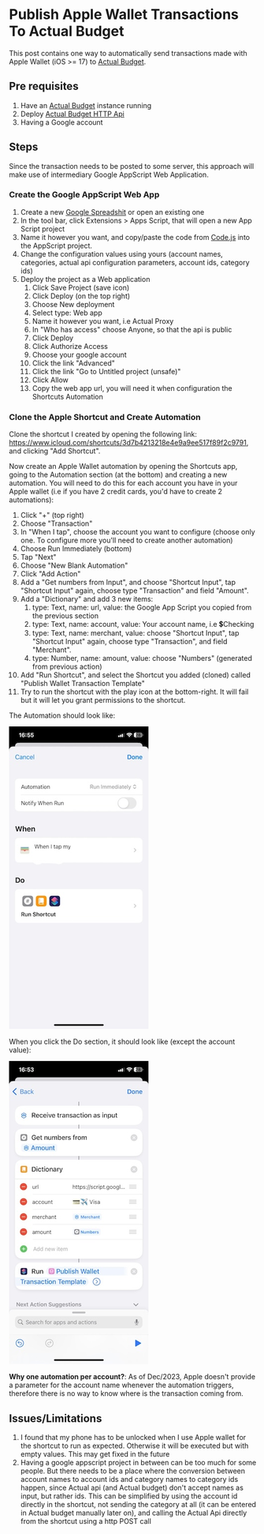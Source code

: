 # Publish Apple Wallet Transactions To Actual Budget

This post contains one way to automatically send transactions made with Apple Wallet (iOS >= 17) to [Actual Budget](https://actualbudget.org).

## Pre requisites

1. Have an [Actual Budget](https://actualbudget.org/docs/install/docker) instance running
1. Deploy [Actual Budget HTTP Api](https://github.com/jhonderson/actual-http-api/tree/main)
1. Having a Google account

## Steps

Since the transaction needs to be posted to some server, this approach will make use of intermediary Google AppScript Web Application.

### Create the Google AppScript Web App

1. Create a new [Google Spreadshit](https://docs.google.com/spreadsheets/) or open an existing one
1. In the tool bar, click Extensions > Apps Script, that will open a new App Script project
1. Name it however you want, and copy/paste the code from [Code.js](./Code.js) into the AppScript project.
1. Change the configuration values using yours (account names, categories, actual api configuration parameters, account ids, category ids)
1. Deploy the project as a Web application
   1. Click Save Project (save icon)
   1. Click Deploy (on the top right)
   1. Choose New deployment
   1. Select type: Web app
   1. Name it however you want, i.e Actual Proxy
   1. In "Who has access" choose Anyone, so that the api is public
   1. Click Deploy
   1. Click Authorize Access
   1. Choose your google account
   1. Click the link "Advanced"
   1. Click the link "Go to Untitled project (unsafe)"
   1. Click Allow
   1. Copy the web app url, you will need it when configuration the Shortcuts Automation

### Clone the Apple Shortcut and Create Automation

Clone the shortcut I created by opening the following link: https://www.icloud.com/shortcuts/3d7b4213218e4e9a9ee517f89f2c9791, and clicking "Add Shortcut".

Now create an Apple Wallet automation by opening the Shortcuts app, going to the Automation section (at the bottom) and creating a new automation. You will need to do this for each account you have in your Apple wallet (i.e if you have 2 credit cards, you'd have to create 2 automations):
1. Click "+" (top right)
1. Choose "Transaction"
1. In "When I tap", choose the account you want to configure (choose only one. To configure more you'll need to create another automation)
1. Choose Run Immediately (bottom)
1. Tap "Next"
1. Choose "New Blank Automation"
1. Click "Add Action"
1. Add a "Get numbers from Input", and choose "Shortcut Input", tap "Shortcut Input" again, choose type "Transaction" and field "Amount".
1. Add a "Dictionary" and add 3 new items:
   1. type: Text, name: url, value: the Google App Script you copied from the previous section
   1. type: Text, name: account, value: Your account name, i.e 💲Checking
   1. type: Text, name: merchant, value: choose "Shortcut Input", tap "Shortcut Input" again, choose type "Transaction", and field "Merchant".
   1. type: Number, name: amount, value: choose "Numbers" (generated from previous action)
1. Add "Run Shortcut", and select the Shortcut you added (cloned) called "Publish Wallet Transaction Template"
1. Try to run the shortcut with the play icon at the bottom-right. It will fail but it will let you grant permissions to the shortcut.

The Automation should look like:

![](screenshots/automation.jpg)

When you click the Do section, it should look like (except the account value):

![](screenshots/run-shortcut.jpg)



**Why one automation per account?**: As of Dec/2023, Apple doesn't provide a parameter for the account name whenever the automation triggers, therefore there is no way to know where is the transaction coming from.

## Issues/Limitations

1. I found that my phone has to be unlocked when I use Apple wallet for the shortcut to run as expected. Otherwise it will be executed but with empty values. This may get fixed in the future
1. Having a google appscript project in between can be too much for some people. But there needs to be a place where the conversion between account names to account ids and category names to category ids happen, since Actual api (and Actual budget) don't accept names as input, but rather ids. This can be simplified by using the account id directly in the shortcut, not sending the category at all (it can be entered in Actual budget manually later on), and calling the Actual Api directly from the shortcut using a http POST call


